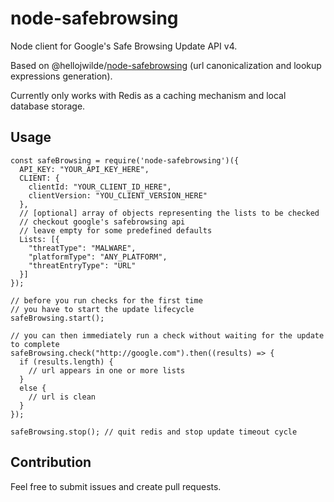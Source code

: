 # node-safebrowsing
Node client for Google's Safe Browsing Update API v4.

Based on @hellojwilde/[node-safebrowsing](https://github.com/hellojwilde/node-safebrowsing) (url canonicalization and lookup expressions generation).

Currently only works with Redis as a caching mechanism and local database storage.

## Usage
```
const safeBrowsing = require('node-safebrowsing')({
  API_KEY: "YOUR_API_KEY_HERE",
  CLIENT: { 
    clientId: "YOUR_CLIENT_ID_HERE",
    clientVersion: "YOU_CLIENT_VERSION_HERE"
  },
  // [optional] array of objects representing the lists to be checked 
  // checkout google's safebrowsing api
  // leave empty for some predefined defaults
  Lists: [{
    "threatType": "MALWARE",
    "platformType": "ANY_PLATFORM",
    "threatEntryType": "URL"
  }]
});

// before you run checks for the first time
// you have to start the update lifecycle
safeBrowsing.start();

// you can then immediately run a check without waiting for the update to complete
safeBrowsing.check("http://google.com").then((results) => {
  if (results.length) {
    // url appears in one or more lists 
  }
  else {
    // url is clean
  }
});

safeBrowsing.stop(); // quit redis and stop update timeout cycle
```

## Contribution
Feel free to submit issues and create pull requests.
